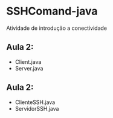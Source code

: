 # SSHComand-java
Atividade de introdução a conectividade



## Aula 2:
  * Client.java
  * Server.java


## Aula 2:
  * ClienteSSH.java
  * ServidorSSH.java
